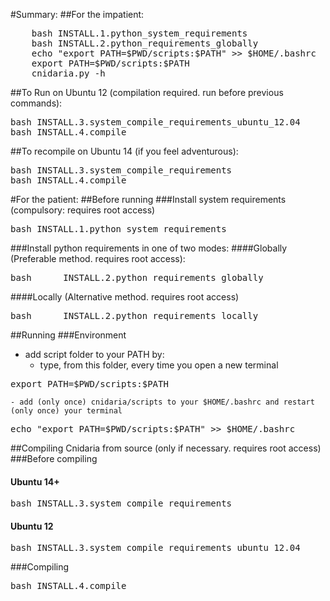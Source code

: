 #Summary:
##For the impatient:
<pre>
	bash INSTALL.1.python_system_requirements
	bash INSTALL.2.python_requirements_globally
	echo "export PATH=$PWD/scripts:$PATH" >> $HOME/.bashrc
	export PATH=$PWD/scripts:$PATH
	cnidaria.py -h
</pre>

##To Run on Ubuntu 12 (compilation required. run before previous commands):
<pre>
bash INSTALL.3.system_compile_requirements_ubuntu_12.04
bash INSTALL.4.compile
</pre>

##To recompile on Ubuntu 14 (if you feel adventurous):
<pre>
bash INSTALL.3.system_compile_requirements
bash INSTALL.4.compile
</pre>


#For the patient:
##Before running
###Install system requirements (compulsory: requires root access)
<pre>
bash INSTALL.1.python_system_requirements
</pre>

###Install python requirements in one of two modes:
####Globally (Preferable method. requires root access):
<pre>
bash      INSTALL.2.python_requirements_globally
</pre>
####Locally (Alternative method. requires root access)
<pre>
bash      INSTALL.2.python_requirements_locally
</pre>




##Running
###Environment
- add script folder to your PATH by:
    - type, from this folder, every time you open a new terminal
<pre>
export PATH=$PWD/scripts:$PATH
</pre>

    - add (only once) cnidaria/scripts to your $HOME/.bashrc and restart (only once) your terminal
<pre>
echo "export PATH=$PWD/scripts:$PATH" >> $HOME/.bashrc
</pre>
    


##Compiling Cnidaria from source (only if necessary. requires root access)
###Before compiling
#### Ubuntu 14+
<pre>
bash INSTALL.3.system_compile_requirements
</pre>

#### Ubuntu 12
<pre>
bash INSTALL.3.system_compile_requirements_ubuntu_12.04
</pre>

###Compiling
<pre>
bash INSTALL.4.compile
</pre>



